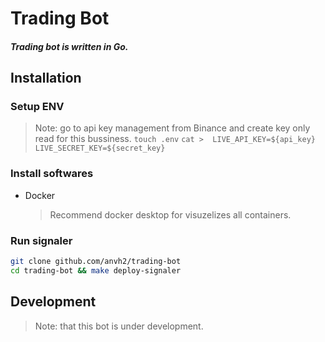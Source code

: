 # Trading Bot

#### _Trading bot is written in Go._

## Installation

### Setup ENV
> Note: go to api key management from Binance and create key only read for this bussiness.
`touch .env`
`cat > 
LIVE_API_KEY=${api_key}
LIVE_SECRET_KEY=${secret_key}`

### Install softwares
- Docker
  > Recommend docker desktop for visuzelizes all containers.

### Run signaler
```sh
git clone github.com/anvh2/trading-bot
cd trading-bot && make deploy-signaler
```

## Development
> Note: that this bot is under development.
